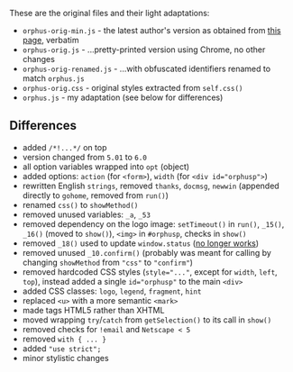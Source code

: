 These are the original files and their light adaptations:

- `orphus-orig-min.js` - the latest author's version as obtained from [this page](http://www.orphus.ru/en/orphus.js?nodownload&email=!rohpsud@lkbar.u), verbatim
- `orphus-orig.js` - ...pretty-printed version using Chrome, no other changes
- `orphus-orig-renamed.js` - ...with obfuscated identifiers renamed to match `orphus.js`
- `orphus-orig.css` - original styles extracted from `self.css()`
- `orphus.js` - my adaptation (see below for differences)

## Differences

- added `/*!...*/` on top
- version changed from `5.01` to `6.0`
- all option variables wrapped into `opt` (object)
- added options: `action` (for `<form>`), `width` (for `<div id="orphusp">`)
- rewritten English `strings`, removed `thanks`, `docmsg`, `newwin` (appended directly to `gohome`, removed from `run()`)
- renamed `css()` to `showMethod()`
- removed unused variables: `_a`, `_53`
- removed dependency on the logo image: `setTimeout()` in `run()`, `_15()`, `_16()` (moved to `show()`), `<img>` in `#orphusp`, checks in `show()`
- removed `_18()` used to update `window.status` ([no longer works](https://developer.mozilla.org/en-US/docs/Web/API/Window/status))
- removed unused `_10.confirm()` (probably was meant for calling by changing `showMethod` from `"css"` to `"confirm"`)
- removed hardcoded CSS styles (`style="..."`, except for `width`, `left`, `top`), instead added a single `id="orphusp"` to the main `<div>`
- added CSS classes: `logo`, `legend`, `fragment`, `hint`
- replaced `<u>` with a more semantic `<mark>`
- made tags HTML5 rather than XHTML
- moved wrapping `try`/`catch` from `getSelection()` to its call in `show()`
- removed checks for `!email` and `Netscape < 5`
- removed `with { ... }`
- added `"use strict";`
- minor stylistic changes
